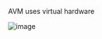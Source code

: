 AVM uses virtual hardware

![image](https://user-images.githubusercontent.com/43572616/149752443-659c115c-c7b1-4760-8c83-42321bdc5541.png)

